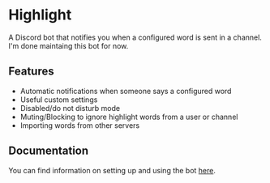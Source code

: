 # Highlight

A Discord bot that notifies you when a configured word is sent in a channel. I'm done maintaing this bot for now.

## Features

- Automatic notifications when someone says a configured word
- Useful custom settings
- Disabled/do not disturb mode
- Muting/Blocking to ignore highlight words from a user or channel
- Importing words from other servers

## Documentation

You can find information on setting up and using the bot [here](https://ilovetocode2019.com/Highlight).
